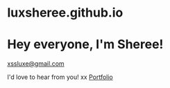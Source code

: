 # luxsheree.github.io
<h1>Hey everyone,  I'm Sheree!</h1>
<a href="mailto: xssluxe@gmail.com">xssluxe@gmail.com</a>

<p>I'd love to hear from you! 
xx 
<a href="https://luxsheree.github.io"> Portfolio </a>
